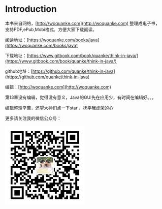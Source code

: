 # Introduction

本书来自网络，[http://woquanke.com](http://woquanke.com) 整理成电子书，支持PDF,ePub,Mobi格式，方便大家下载阅读。

阅读地址：[https://woquanke.com/books/java](https://woquanke.com/books/java)

下载地址：[https://www.gitbook.com/book/quanke/think-in-java/](https://www.gitbook.com/book/quanke/think-in-java/)

github地址：[https://github.com/quanke/think-in-java](https://github.com/quanke/think-in-java)

编辑：[http://woquanke.com](http://woquanke.com)

第13章没有编辑，觉得没有意义，Java的GUI先在应用少，有时间在编辑好。。。

编辑整理辛苦，还望大神们点一下star ，抚平我虚荣的心

更多请关注我的微信公众号：

![](.gitbook/assets/qrcode_for_gh_26893aa0a4ea_258.jpg)

